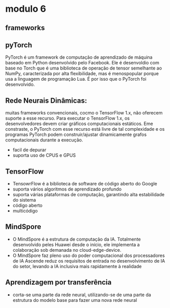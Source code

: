 # modulo 6
## frameworks
## pyTorch
PyTorch é um framework de computação de aprendizado de máquina baseado em Python desenvolvido pelo Facebook. Ele é desenvoldio com base no Torch que é uma biblioteca de operação de tensor semelhante ao NumPy, caracterizada por alta flexibilidade, mas é menospopular porque usa a linguagem de programação Lua. É por isso que o PyTorch foi desenvolvido.

## Rede Neurais Dinâmicas: 
muitas frameworks convencionais, cocmo o TensorFlow 1.x, não oferecem suporte a esse recurso. Para executar o TensorFlow 1.x, os desenvolvedores devem criar gráficos computacionais estáticos. Eme constraste, o PyTorch com esse recurso está livre de tal complexidade e os programas PyTorch podem construir/ajustar dinamicamente  grafos computacionais durante a execução.
- facil de depurar
- suporta uso de CPUS e GPUS

## TensorFlow
- TensowrFlow é a biblioteca de software de código aberto do Google
- suporta vários algoritmos de aprendizado profundo
- suporta várias plataformas de computação, garantindo alta estabilidade do sistema
- código aberto
- multicódigo
  
## MindSpore
- O MindSpore é a estrutura de computação da IA. Totalmente desenvolvido peles Huawei desde o início, ele implementa a colaboração sob demanada no cloud-edge-device.
- O MindSpore faz pleno uso do poder computacional dos processadores de IA Ascende reduz os requisitos de entrada no desenvolvimento de IA do setor, levando a IA inclusiva mais rapidamente à realidade

## Aprendizagem por transferência
- corta-se uma parte da rede neural, utilizando-se de uma parte da estrutura do modelo base para fazer uma nova rede neural